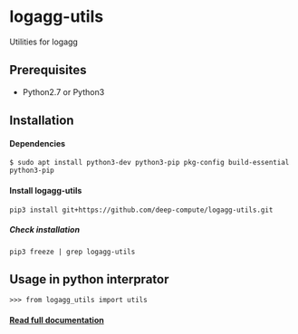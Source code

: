 # logagg-utils
Utilities for logagg

## Prerequisites
* Python2.7 or Python3

## Installation
#### Dependencies
```bash=
$ sudo apt install python3-dev python3-pip pkg-config build-essential python3-pip
```
#### Install logagg-utils
```bash=
pip3 install git+https://github.com/deep-compute/logagg-utils.git
```

##### Check installation
```bash=
pip3 freeze | grep logagg-utils
```

## Usage in python interprator
```python=
>>> from logagg_utils import utils
```
#### [Read full documentation](https://deep-compute.github.io/logagg-utils/)
